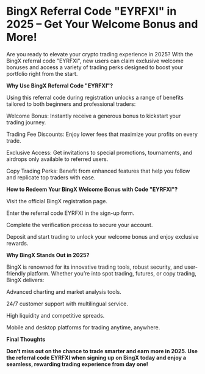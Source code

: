 #  BingX Referral Code "EYRFXI" in 2025 – Get Your Welcome Bonus and More!

Are you ready to elevate your crypto trading experience in 2025? With the BingX referral code "EYRFXI", new users can claim exclusive welcome bonuses and access a variety of trading perks designed to boost your portfolio right from the start.

**Why Use BingX Referral Code "EYRFXI"?**

Using this referral code during registration unlocks a range of benefits tailored to both beginners and professional traders:

Welcome Bonus: Instantly receive a generous bonus to kickstart your trading journey.

Trading Fee Discounts: Enjoy lower fees that maximize your profits on every trade.

Exclusive Access: Get invitations to special promotions, tournaments, and airdrops only available to referred users.

Copy Trading Perks: Benefit from enhanced features that help you follow and replicate top traders with ease.

**How to Redeem Your BingX Welcome Bonus with Code "EYRFXI"?**

Visit the official BingX registration page.

Enter the referral code EYRFXI in the sign-up form.

Complete the verification process to secure your account.

Deposit and start trading to unlock your welcome bonus and enjoy exclusive rewards.

**Why BingX Stands Out in 2025?**

BingX is renowned for its innovative trading tools, robust security, and user-friendly platform. Whether you’re into spot trading, futures, or copy trading, BingX delivers:

Advanced charting and market analysis tools.

24/7 customer support with multilingual service.

High liquidity and competitive spreads.

Mobile and desktop platforms for trading anytime, anywhere.

**Final Thoughts**

**Don’t miss out on the chance to trade smarter and earn more in 2025. Use the referral code EYRFXI when signing up on BingX today and enjoy a seamless, rewarding trading experience from day one!**

